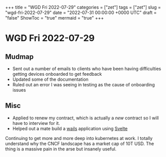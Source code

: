 +++
title = "WGD Fri 2022-07-29"
categories = ["zet"]
tags = ["zet"]
slug = "wgd-fri-2022-07-29"
date = "2022-07-31 00:00:00 +0000 UTC"
draft = "false"
ShowToc = "true"
mermaid = "true"
+++

# WGD Fri 2022-07-29

## Mudmap

- Sent out a number of emails to clients who have been having difficulties getting devices
  onboarded to get feedback
- Updated some of the documentation
- Ruled out an error I was seeing in testing as the cause of onboarding issues

## Misc

- Applied to renew my contract, which is actually a *new* contract so I will have to interview
  for it.
- Helped out a mate build a [wails](https://wails.dev) application using
  [Svelte](https://svelte.dev)

Continuing to get more and more deep into kubernetes at work. I totally understand why
the CNCF landscape has a market cap of 10T USD. The thing is a massive pain in the arse 
but insanely useful.

